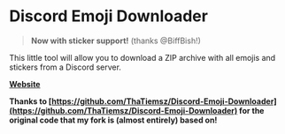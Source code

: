 # Discord Emoji Downloader

> **Now with sticker support!** (thanks @BiffBish!)

This little tool will allow you to download a ZIP archive with all emojis and stickers from a Discord server.

**[Website](https://discord.NamelessNanashi.dev/)**

**Thanks to [https://github.com/ThaTiemsz/Discord-Emoji-Downloader](https://github.com/ThaTiemsz/Discord-Emoji-Downloader) for the original code that my fork is (almost entirely) based on!**
